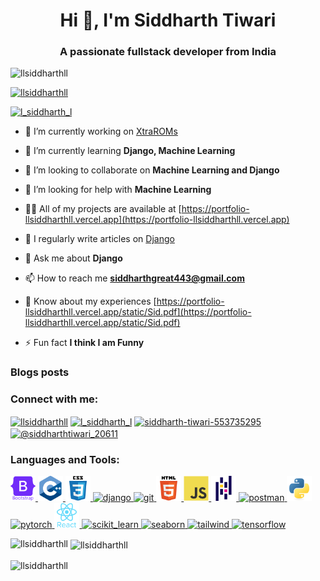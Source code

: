 <h1 align="center">Hi 👋, I'm Siddharth Tiwari</h1>
<h3 align="center">A passionate fullstack developer from India</h3>

<p align="left"> <img src="https://komarev.com/ghpvc/?username=llsiddharthll&label=Profile%20views&color=0e75b6&style=flat" alt="llsiddharthll" /> </p>

<p align="left"> <a href="https://github.com/ryo-ma/github-profile-trophy"><img src="https://github-profile-trophy.vercel.app/?username=llsiddharthll" alt="llsiddharthll" /></a> </p>

<p align="left"> <a href="https://twitter.com/l_siddharth_l" target="blank"><img src="https://img.shields.io/twitter/follow/l_siddharth_l?logo=twitter&style=for-the-badge" alt="l_siddharth_l" /></a> </p>

- 🔭 I’m currently working on [XtraROMs](https://llsiddharthll.pythonanywhere.com)

- 🌱 I’m currently learning **Django, Machine Learning**

- 👯 I’m looking to collaborate on **Machine Learning and Django**

- 🤝 I’m looking for help with **Machine Learning**

- 👨‍💻 All of my projects are available at [https://portfolio-llsiddharthll.vercel.app](https://portfolio-llsiddharthll.vercel.app)

- 📝 I regularly write articles on [Django](Django)

- 💬 Ask me about **Django**

- 📫 How to reach me **siddharthgreat443@gmail.com**

- 📄 Know about my experiences [https://portfolio-llsiddharthll.vercel.app/static/Sid.pdf](https://portfolio-llsiddharthll.vercel.app/static/Sid.pdf)

- ⚡ Fun fact **I think I am Funny**

### Blogs posts
<!-- BLOG-POST-LIST:START -->
<!-- BLOG-POST-LIST:END -->

<h3 align="left">Connect with me:</h3>
<p align="left">
<a href="https://dev.to/llsiddharthll" target="blank"><img align="center" src="https://raw.githubusercontent.com/rahuldkjain/github-profile-readme-generator/master/src/images/icons/Social/devto.svg" alt="llsiddharthll" height="30" width="40" /></a>
<a href="https://twitter.com/l_siddharth_l" target="blank"><img align="center" src="https://raw.githubusercontent.com/rahuldkjain/github-profile-readme-generator/master/src/images/icons/Social/twitter.svg" alt="l_siddharth_l" height="30" width="40" /></a>
<a href="https://linkedin.com/in/siddharth-tiwari-553735295" target="blank"><img align="center" src="https://raw.githubusercontent.com/rahuldkjain/github-profile-readme-generator/master/src/images/icons/Social/linked-in-alt.svg" alt="siddharth-tiwari-553735295" height="30" width="40" /></a>
<a href="https://medium.com/@siddharthtiwari_20611" target="blank"><img align="center" src="https://raw.githubusercontent.com/rahuldkjain/github-profile-readme-generator/master/src/images/icons/Social/medium.svg" alt="@siddharthtiwari_20611" height="30" width="40" /></a>
</p>

<h3 align="left">Languages and Tools:</h3>
<p align="left"> <a href="https://getbootstrap.com" target="_blank" rel="noreferrer"> <img src="https://raw.githubusercontent.com/devicons/devicon/master/icons/bootstrap/bootstrap-plain-wordmark.svg" alt="bootstrap" width="40" height="40"/> </a> <a href="https://www.w3schools.com/cpp/" target="_blank" rel="noreferrer"> <img src="https://raw.githubusercontent.com/devicons/devicon/master/icons/cplusplus/cplusplus-original.svg" alt="cplusplus" width="40" height="40"/> </a> <a href="https://www.w3schools.com/css/" target="_blank" rel="noreferrer"> <img src="https://raw.githubusercontent.com/devicons/devicon/master/icons/css3/css3-original-wordmark.svg" alt="css3" width="40" height="40"/> </a> <a href="https://www.djangoproject.com/" target="_blank" rel="noreferrer"> <img src="https://cdn.worldvectorlogo.com/logos/django.svg" alt="django" width="40" height="40"/> </a> <a href="https://git-scm.com/" target="_blank" rel="noreferrer"> <img src="https://www.vectorlogo.zone/logos/git-scm/git-scm-icon.svg" alt="git" width="40" height="40"/> </a> <a href="https://www.w3.org/html/" target="_blank" rel="noreferrer"> <img src="https://raw.githubusercontent.com/devicons/devicon/master/icons/html5/html5-original-wordmark.svg" alt="html5" width="40" height="40"/> </a> <a href="https://developer.mozilla.org/en-US/docs/Web/JavaScript" target="_blank" rel="noreferrer"> <img src="https://raw.githubusercontent.com/devicons/devicon/master/icons/javascript/javascript-original.svg" alt="javascript" width="40" height="40"/> </a> <a href="https://pandas.pydata.org/" target="_blank" rel="noreferrer"> <img src="https://raw.githubusercontent.com/devicons/devicon/2ae2a900d2f041da66e950e4d48052658d850630/icons/pandas/pandas-original.svg" alt="pandas" width="40" height="40"/> </a> <a href="https://postman.com" target="_blank" rel="noreferrer"> <img src="https://www.vectorlogo.zone/logos/getpostman/getpostman-icon.svg" alt="postman" width="40" height="40"/> </a> <a href="https://www.python.org" target="_blank" rel="noreferrer"> <img src="https://raw.githubusercontent.com/devicons/devicon/master/icons/python/python-original.svg" alt="python" width="40" height="40"/> </a> <a href="https://pytorch.org/" target="_blank" rel="noreferrer"> <img src="https://www.vectorlogo.zone/logos/pytorch/pytorch-icon.svg" alt="pytorch" width="40" height="40"/> </a> <a href="https://reactjs.org/" target="_blank" rel="noreferrer"> <img src="https://raw.githubusercontent.com/devicons/devicon/master/icons/react/react-original-wordmark.svg" alt="react" width="40" height="40"/> </a> <a href="https://scikit-learn.org/" target="_blank" rel="noreferrer"> <img src="https://upload.wikimedia.org/wikipedia/commons/0/05/Scikit_learn_logo_small.svg" alt="scikit_learn" width="40" height="40"/> </a> <a href="https://seaborn.pydata.org/" target="_blank" rel="noreferrer"> <img src="https://seaborn.pydata.org/_images/logo-mark-lightbg.svg" alt="seaborn" width="40" height="40"/> </a> <a href="https://tailwindcss.com/" target="_blank" rel="noreferrer"> <img src="https://www.vectorlogo.zone/logos/tailwindcss/tailwindcss-icon.svg" alt="tailwind" width="40" height="40"/> </a> <a href="https://www.tensorflow.org" target="_blank" rel="noreferrer"> <img src="https://www.vectorlogo.zone/logos/tensorflow/tensorflow-icon.svg" alt="tensorflow" width="40" height="40"/> </a> </p>

<p><img align="left" src="https://github-readme-stats.vercel.app/api/top-langs?username=llsiddharthll&show_icons=true&locale=en&layout=compact" alt="llsiddharthll" /></p>

<p>&nbsp;<img align="center" src="https://github-readme-stats.vercel.app/api?username=llsiddharthll&show_icons=true&locale=en" alt="llsiddharthll" /></p>

<p><img align="center" src="https://github-readme-streak-stats.herokuapp.com/?user=llsiddharthll&" alt="llsiddharthll" /></p>

